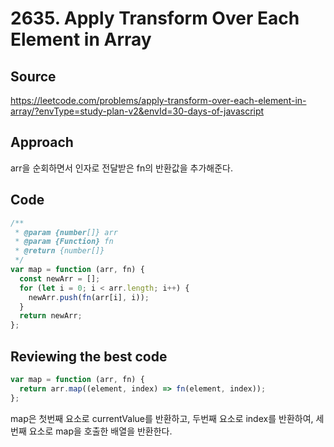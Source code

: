 # 2635. Apply Transform Over Each Element in Array

## Source

https://leetcode.com/problems/apply-transform-over-each-element-in-array/?envType=study-plan-v2&envId=30-days-of-javascript

## Approach

arr을 순회하면서 인자로 전달받은 fn의 반환값을 추가해준다.

## Code

```javascript
/**
 * @param {number[]} arr
 * @param {Function} fn
 * @return {number[]}
 */
var map = function (arr, fn) {
  const newArr = [];
  for (let i = 0; i < arr.length; i++) {
    newArr.push(fn(arr[i], i));
  }
  return newArr;
};
```

## Reviewing the best code

```javascript
var map = function (arr, fn) {
  return arr.map((element, index) => fn(element, index));
};
```

map은 첫번째 요소로 currentValue를 반환하고, 두번째 요소로 index를 반환하여, 세번째 요소로 map을 호출한 배열을 반환한다.
